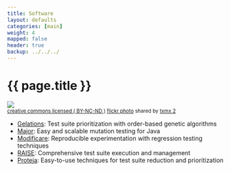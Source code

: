 ```yaml
---
title: Software 
layout: defaults
categories: [main]
weight: 4
mapped: false
header: true
backup: ../../../
---
```


# {{ page.title }}

<a title="Code" href="http://flickr.com/photos/txmx-2/6145817075"><img class="img-responsive-tight" src="http://farm7.static.flickr.com/6086/6145817075_2536dd7b4c_z.jpg" /></a><br /><small><a href="http://creativecommons.org/licenses/by-nc-nd/2.0/">creative commons licensed ( BY-NC-ND )</a> <a title="Code" href="http://flickr.com/photos/txmx-2/6145817075">flickr photo</a> shared by <a href="http://flickr.com/people/txmx-2">txmx 2</a></small>

<ul class="fa-ul">

<li><i class="fa-li fa fa-code fa-lg"></i><a class="major" href="http://gelations.googlecode.com/">Gelations</a>: Test suite prioritization with order-based genetic algorithms</li>

<li><i class="fa-li fa fa-code fa-lg"></i><a class="major" href="http://www.mutation-testing.org">Major</a>: Easy and scalable mutation testing for Java</li>

<li><i class="fa-li fa fa-code fa-lg"></i><a class="major" href="http://modificare.googlecode.com/">Modificare</a>: Reproducible experimentation with regression testing techniques</li>

<li><i class="fa-li fa fa-code fa-lg"></i><a class="major" href="http://raise.googlecode.com/">RAISE</a>: Comprehensive test suite execution and management</li>

<li><i class="fa-li fa fa-code fa-lg"></i><a class="major" href="http://proteja.googlecode.com/">Proteja</a>: Easy-to-use techniques for test suite reduction and prioritization</li>

</ul>

